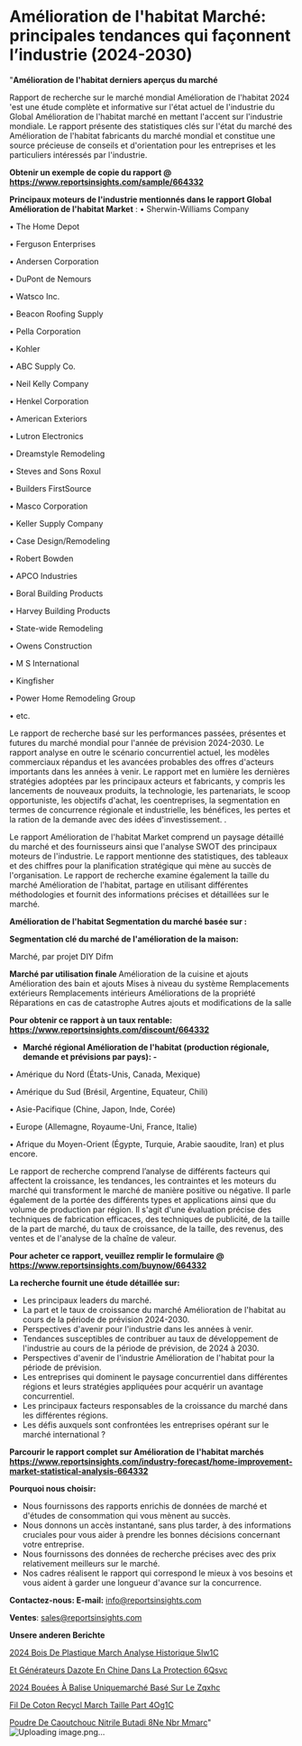 # Amélioration de l'habitat Marché: principales tendances qui façonnent l’industrie (2024-2030)

"<strong>Amélioration de l'habitat derniers aperçus du marché</strong>

Rapport de recherche sur le marché mondial Amélioration de l'habitat 2024 'est une étude complète et informative sur l'état actuel de l'industrie du Global Amélioration de l'habitat marché en mettant l'accent sur l'industrie mondiale. Le rapport présente des statistiques clés sur l'état du marché des Amélioration de l'habitat fabricants du marché mondial et constitue une source précieuse de conseils et d'orientation pour les entreprises et les particuliers intéressés par l'industrie.

<strong>Obtenir un exemple de copie du rapport @ <a href=https://www.reportsinsights.com/sample/664332>https://www.reportsinsights.com/sample/664332</a></strong>

<strong>Principaux moteurs de l'industrie mentionnés dans le rapport Global Amélioration de l'habitat Market</strong> :
• Sherwin-Williams Company

• The Home Depot

• Ferguson Enterprises

• Andersen Corporation

• DuPont de Nemours

• Watsco Inc.

• Beacon Roofing Supply

• Pella Corporation

• Kohler

• ABC Supply Co.

• Neil Kelly Company

• Henkel Corporation

• American Exteriors

• Lutron Electronics

• Dreamstyle Remodeling

• Steves and Sons Roxul

• Builders FirstSource

• Masco Corporation

• Keller Supply Company

• Case Design/Remodeling

• Robert Bowden

• APCO Industries

• Boral Building Products

• Harvey Building Products

• State-wide Remodeling

• Owens Construction

• M S International

• Kingfisher

• Power Home Remodeling Group

• etc.

Le rapport de recherche basé sur les performances passées, présentes et futures du marché mondial pour l'année de prévision 2024-2030. Le rapport analyse en outre le scénario concurrentiel actuel, les modèles commerciaux répandus et les avancées probables des offres d'acteurs importants dans les années à venir. Le rapport met en lumière les dernières stratégies adoptées par les principaux acteurs et fabricants, y compris les lancements de nouveaux produits, la technologie, les partenariats, le scoop opportuniste, les objectifs d'achat, les coentreprises, la segmentation en termes de concurrence régionale et industrielle, les bénéfices, les pertes et la ration de la demande avec des idées d'investissement. .

Le rapport Amélioration de l'habitat Market comprend un paysage détaillé du marché et des fournisseurs ainsi que l'analyse SWOT des principaux moteurs de l'industrie. Le rapport mentionne des statistiques, des tableaux et des chiffres pour la planification stratégique qui mène au succès de l'organisation. Le rapport de recherche examine également la taille du marché Amélioration de l'habitat, partage en utilisant différentes méthodologies et fournit des informations précises et détaillées sur le marché.

<strong>Amélioration de l'habitat Segmentation du marché basée sur :</strong>

<strong> Segmentation clé du marché de l'amélioration de la maison: </strong>

Marché, par projet
DIY
Difm

<strong> Marché par utilisation finale </strong>
Amélioration de la cuisine et ajouts
Amélioration des bain et ajouts
Mises à niveau du système
Remplacements extérieurs
Remplacements intérieurs
Améliorations de la propriété
Réparations en cas de catastrophe
Autres ajouts et modifications de la salle

<strong>Pour obtenir ce rapport à un taux rentable: <a href=https://www.reportsinsights.com/discount/664332>https://www.reportsinsights.com/discount/664332</a></strong>
<ul>
  <li><strong>Marché régional Amélioration de l'habitat (production régionale, demande et prévisions par pays): -</strong></li>
</ul>
• Amérique du Nord (États-Unis, Canada, Mexique)

• Amérique du Sud (Brésil, Argentine, Equateur, Chili)

• Asie-Pacifique (Chine, Japon, Inde, Corée)

• Europe (Allemagne, Royaume-Uni, France, Italie)

• Afrique du Moyen-Orient (Égypte, Turquie, Arabie saoudite, Iran) et plus encore.

Le rapport de recherche comprend l’analyse de différents facteurs qui affectent la croissance, les tendances, les contraintes et les moteurs du marché qui transforment le marché de manière positive ou négative. Il parle également de la portée des différents types et applications ainsi que du volume de production par région. Il s'agit d'une évaluation précise des techniques de fabrication efficaces, des techniques de publicité, de la taille de la part de marché, du taux de croissance, de la taille, des revenus, des ventes et de l'analyse de la chaîne de valeur.

<strong>Pour acheter ce rapport, veuillez remplir le formulaire @   <a href=https://www.reportsinsights.com/buynow/664332>https://www.reportsinsights.com/buynow/664332</a></strong>

<strong>La recherche fournit une étude détaillée sur:</strong>
<ul>
  <li>Les principaux leaders du marché.</li>
  <li>La part et le taux de croissance du marché Amélioration de l'habitat au cours de la période de prévision 2024-2030.</li>
  <li>Perspectives d'avenir pour l'industrie dans les années à venir.</li>
  <li>Tendances susceptibles de contribuer au taux de développement de l'industrie au cours de la période de prévision, de 2024 à 2030.</li>
  <li>Perspectives d'avenir de l'industrie Amélioration de l'habitat pour la période de prévision.</li>
  <li>Les entreprises qui dominent le paysage concurrentiel dans différentes régions et leurs stratégies appliquées pour acquérir un avantage concurrentiel.</li>
  <li>Les principaux facteurs responsables de la croissance du marché dans les différentes régions.</li>
  <li>Les défis auxquels sont confrontées les entreprises opérant sur le marché international ?</li>
</ul>

<strong>Parcourir le rapport complet sur Amélioration de l'habitat marchés <a href=https://www.reportsinsights.com/industry-forecast/home-improvement-market-statistical-analysis-664332>https://www.reportsinsights.com/industry-forecast/home-improvement-market-statistical-analysis-664332</a></strong>

<strong>Pourquoi nous choisir:</strong>
<ul>
  <li>Nous fournissons des rapports enrichis de données de marché et d'études de consommation qui vous mènent au succès.</li>
  <li>Nous donnons un accès instantané, sans plus tarder, à des informations cruciales pour vous aider à prendre les bonnes décisions concernant votre entreprise.</li>
  <li>Nous fournissons des données de recherche précises avec des prix relativement meilleurs sur le marché.</li>
  <li>Nos cadres réalisent le rapport qui correspond le mieux à vos besoins et vous aident à garder une longueur d'avance sur la concurrence.</li>
</ul>
<strong>Contactez-nous:
</strong><strong>E-mail:</strong> <a href=mailto:info@reportsinsights.com>info@reportsinsights.com</a>

<strong>Ventes</strong>: <a href=mailto:sales@reportsinsights.com>sales@reportsinsights.com</a>

<strong>Unsere anderen Berichte</strong>

<a href=https://www.linkedin.com/pulse/2024-bois-de-plastique-march%C3%A9-analyse-historique-5iw1c/>2024 Bois De Plastique March Analyse Historique 5Iw1C</a>

<a href=https://www.linkedin.com/pulse/et-générateurs-dazote-en-chine-dans-la-protection-6qsvc/>Et Générateurs Dazote En Chine Dans La Protection 6Qsvc</a>

<a href=https://www.linkedin.com/pulse/2024-bouées-à-balise-uniquemarché-basé-sur-le-zqxhc/>2024 Bouées À Balise Uniquemarché Basé Sur Le Zqxhc</a>

<a href=https://www.linkedin.com/pulse/fil-de-coton-recycl%C3%A9-march%C3%A9-taille-part-4og1c/>Fil De Coton Recycl March Taille Part 4Og1C</a>

<a href=https://www.linkedin.com/pulse/poudre-de-caoutchouc-nitrile-butadi%C3%A8ne-nbr-mmarc/>Poudre De Caoutchouc Nitrile Butadi 8Ne Nbr Mmarc</a>"
![Uploading image.png…]()
